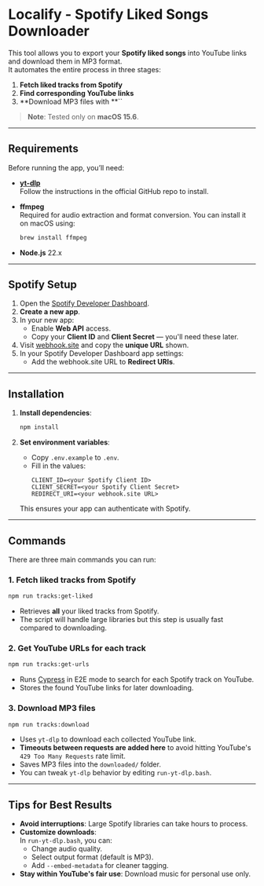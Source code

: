 # Localify - Spotify Liked Songs Downloader

This tool allows you to export your **Spotify liked songs** into YouTube links and download them in MP3 format.\
It automates the entire process in three stages:

1. **Fetch liked tracks from Spotify**
2. **Find corresponding YouTube links**
3. \*\*Download MP3 files with \*\*\`\`

> **Note**: Tested only on **macOS 15.6**.

---

## Requirements

Before running the app, you’ll need:

- [**yt-dlp**](https://github.com/yt-dlp/yt-dlp)\
  Follow the instructions in the official GitHub repo to install.

- **ffmpeg**\
  Required for audio extraction and format conversion. You can install it on macOS using:

  ```bash
  brew install ffmpeg
  ```

- **Node.js** 22.x

---

## Spotify Setup

1. Open the [Spotify Developer Dashboard](https://developer.spotify.com/dashboard).
2. **Create a new app**.
3. In your new app:
   - Enable **Web API** access.
   - Copy your **Client ID** and **Client Secret** — you'll need these later.
4. Visit [webhook.site](https://webhook.site) and copy the **unique URL** shown.
5. In your Spotify Developer Dashboard app settings:
   - Add the webhook.site URL to **Redirect URIs**.

---

## Installation

1. **Install dependencies**:

   ```bash
   npm install
   ```

2. **Set environment variables**:

   - Copy `.env.example` to `.env`.
   - Fill in the values:
     ```
     CLIENT_ID=<your Spotify Client ID>
     CLIENT_SECRET=<your Spotify Client Secret>
     REDIRECT_URI=<your webhook.site URL>
     ```

   This ensures your app can authenticate with Spotify.

---

## Commands

There are three main commands you can run:

### 1. Fetch liked tracks from Spotify

```bash
npm run tracks:get-liked
```

- Retrieves **all** your liked tracks from Spotify.
- The script will handle large libraries but this step is usually fast compared to downloading.

### 2. Get YouTube URLs for each track

```bash
npm run tracks:get-urls
```

- Runs [Cypress](https://www.cypress.io/) in E2E mode to search for each Spotify track on YouTube.
- Stores the found YouTube links for later downloading.

### 3. Download MP3 files

```bash
npm run tracks:download
```

- Uses `yt-dlp` to download each collected YouTube link.
- **Timeouts between requests are added here** to avoid hitting YouTube's `429 Too Many Requests` rate limit.
- Saves MP3 files into the `downloaded/` folder.
- You can tweak `yt-dlp` behavior by editing `run-yt-dlp.bash`.

---

## Tips for Best Results

- **Avoid interruptions**: Large Spotify libraries can take hours to process.
- **Customize downloads**:\
  In `run-yt-dlp.bash`, you can:
  - Change audio quality.
  - Select output format (default is MP3).
  - Add `--embed-metadata` for cleaner tagging.
- **Stay within YouTube's fair use**: Download music for personal use only.

